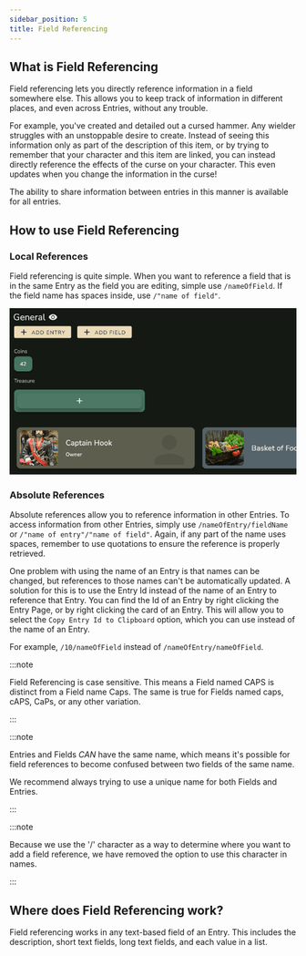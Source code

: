 ```yaml
---
sidebar_position: 5
title: Field Referencing
---
```


## What is Field Referencing

Field referencing lets you directly reference information in a field somewhere else. This allows you to keep track of information in different places, and even across Entries, without any trouble. 

For example, you've created and detailed out a cursed hammer. Any wielder struggles with an unstoppable desire to create. Instead of seeing this information only as part of the description of this item, or by trying to remember that your character and this item are linked, you can instead directly reference the effects of the curse on your character. This even updates when you change the information in the curse!

The ability to share information between entries in this manner is available for all entries.

## How to use Field Referencing

### Local References

Field referencing is quite simple. When you want to reference a field that is in the same Entry as the field you are editing, simple use `/nameOfField`. If the field name has spaces inside, use `/"name of field"`. 


![fullscreen image](../../static/img/concepts/field_referencing/field_reference.gif)


### Absolute References

Absolute references allow you to reference information in other Entries. To access information from other Entries, simply use `/nameOfEntry/fieldName` or `/"name of entry"/"name of field"`. Again, if any part of the name uses spaces, remember to use quotations to ensure the reference is properly retrieved.

One problem with using the name of an Entry is that names can be changed, but references to those names can't be automatically updated. A solution for this is to use the Entry Id instead of the name of an Entry to reference that Entry. You can find the Id of an Entry by right clicking the Entry Page, or by right clicking the card of an Entry. This will allow you to select the `Copy Entry Id to Clipboard` option, which you can use instead of the name of an Entry.

For example, `/10/nameOfField` instead of `/nameOfEntry/nameOfField`.

:::note

Field Referencing is case sensitive. This means a Field named CAPS is distinct from a Field name Caps. The same is true for Fields named caps, cAPS, CaPs, or any other variation.

:::

:::note 

Entries and Fields *CAN* have the same name, which means it's possible for field references to become confused between two fields of the same name. 

We recommend always trying to use a unique name for both Fields and Entries. 

:::

:::note

Because we use the '/' character as a way to determine where you want to add a field reference, we have removed the option to use this character in names.

:::

## Where does Field Referencing work?

Field referencing works in any text-based field of an Entry. This includes the description, short text fields, long text fields, and each value in a list.

